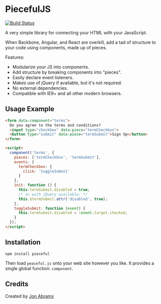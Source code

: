 # PiecefulJS

[![Build Status](https://travis-ci.org/JonAbrams/pieceful.svg?branch=master)](https://travis-ci.org/JonAbrams/pieceful)

A very simple library for connecting your HTML with your JavaScript.

When Backbone, Angular, and React are overkill, add a tad of structure to your code using components, made up of pieces.

Features:
- Modularize your JS into components.
- Add structure by breaking components into "pieces".
- Easily declare event listeners.
- Makes use of jQuery if available, but it's not required.
- No external dependencies.
- Compatible with IE9+ and all other modern browsers.

## Usage Example

```html
<form data-component="terms">
  Do you agree to the terms and conditions?
  <input type="checkbox" data-piece="termCheckbox">
  <button type="submit" data-piece="termSubmit">Sign Up</button>
</form>

<script>
  component('terms', {
    pieces: ['termCheckbox', 'termSubmit'],
    events: {
      termCheckbox: {
        click: 'toggleSubmit'
      }
    },
    init: function () {
      this.termSubmit.disabled = true;
      /* or with jQuery available: */
      this.$termSubmit.attr('disabled', true);
    },
    toggleSubmit: function (event) {
      this.termSubmit.disabled = !event.target.checked;
    }
  });
</script>
```

## Installation

`npm install pieceful`

Then load `peaceful.js` onto your web site however you like. It provides a single global function: `component`.

## Credits

Created by [Jon Abrams](https://twitter.com/JonathanAbrams)
